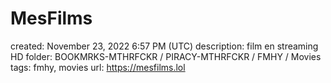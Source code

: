 # MesFilms

created: November 23, 2022 6:57 PM (UTC)
description: film en streaming HD
folder: BOOKMRKS-MTHRFCKR / PIRACY-MTHRFCKR / FMHY / Movies
tags: fmhy, movies
url: https://mesfilms.lol
